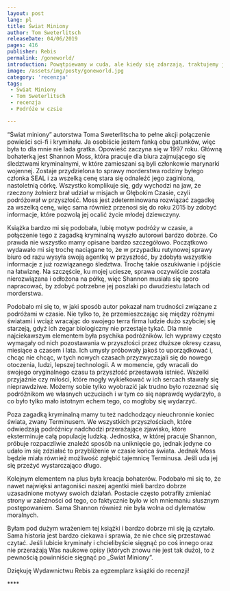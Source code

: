 ```yaml
---
layout: post
lang: pl
title: Świat Miniony
author: Tom Sweterlitsch
releaseDate: 04/06/2019
pages: 416
publisher: Rebis
permalink: /goneworld/
introduction: Powątpiewamy w cuda, ale kiedy się zdarzają, traktujemy je, jakby były codziennością.
image: /assets/img/posty/goneworld.jpg
category: 'recenzja'
tags:
 - Świat Miniony
 - Tom Sweterlitsch
 - recenzja
 - Podróże w czsie

---
```


  “Świat miniony” autorstwa Toma Sweterlitscha to pełne akcji połączenie powieści sci-fi i kryminału. Ja osobiście jestem fanką obu gatunków, więc była to dla mnie nie lada gratka. Opowieść zaczyna się w 1997 roku. Główną bohaterką jest Shannon Moss, która pracuje dla biura zajmującego się śledztwami kryminalnymi, w które zamieszani są byli członkowie marynarki wojennej. Zostaje przydzielona to sprawy morderstwa rodziny byłego członka SEAL i za wszelką cenę stara się odnaleźć jego zaginioną, nastoletnią córkę. Wszystko komplikuje się, gdy wychodzi na jaw, że rzeczony żołnierz brał udział w misjach w Głębokim Czasie, czyli podróżował w przyszłość. Moss jest zdeterminowana rozwiązać zagadkę za wszelką cenę, więc sama również przenosi się do roku 2015 by zdobyć informacje, które pozwolą jej ocalić życie młodej dziewczyny.

  Książka bardzo mi się podobała, lubię motyw podróży w czasie, a połączenie tego z zagadką kryminalną wyszło autorowi bardzo dobrze. Co prawda nie wszystko mamy opisane bardzo szczegółowo. Początkowo wydawało mi się trochę naciągane to, że w przypadku rutynowej sprawy biuro od razu wysyła swoją agentkę w przyszłość, by zdobyła wszystkie informacje z już rozwiązanego śledztwa. Trochę takie oszukiwanie i pójście na łatwiznę. Na szczęście, ku mojej uciesze, sprawa oczywiście została nierozwiązana i odłożona na półkę, więc Shannon musiała się sporo napracować, by zdobyć potrzebne jej poszlaki po dwudziestu latach od morderstwa.

  Podobało mi się to, w jaki sposób autor pokazał nam trudności związane z podróżami w czasie. Nie tylko to, że przemieszczając się między różnymi światami i wciąż wracając do swojego terra firma ludzie dużo szybciej się starzeją, gdyż ich zegar biologiczny nie przestaje tykać. Dla mnie najciekawszym elementem była psychika podróżników. Ich wyprawy często wymagały od nich pozostawania w przyszłości przez dłuższe okresy czasu, miesiące a czasem i lata. Ich umysły próbowały jakoś to uporządkować i, chcąc nie chcąc, w tych nowych czasach przyzwyczajali się do nowego otoczenia, ludzi, lepszej technologii. A w momencie, gdy wracali do swojego oryginalnego czasu ta przyszłość przestawała istnieć. Wszelki przyjaźnie czy miłości, które mogły wykiełkować w ich sercach stawały się nieprawdziwe. Możemy sobie tylko wyobrazić jak trudno było rozeznać się podróżnikom we własnych uczuciach i w tym co się naprawdę wydarzyło, a co było tylko mało istotnym echem tego, co mogłoby się wydarzyć.

  Poza zagadką kryminalną mamy tu też nadchodzący nieuchronnie koniec świata, zwany Terminusem. We wszystkich przyszłościach, które odwiedzają podróżnicy nadchodzi przerażające zjawisko, które eksterminuje całą populację ludzką. Jednostka, w której pracuje Shannon, próbuje rozpaczliwie znaleźć sposób na uniknięcie go, jednak jedyne co udało im się zdziałać to przybliżenie w czasie końca świata. Jednak Moss będzie miała również możliwość zgłębić tajemnicę Terminusa. Jeśli uda jej się przeżyć wystarczająco długo.

  Kolejnym elementem na plus była kreacja bohaterów. Podobało mi się to, że nawet najwięksi antagoniści naszej agentki mieli bardzo dobrze uzasadnione motywy swoich działań. Postacie często potrafiły zmieniać strony w zależności od tego, co faktycznie było w ich mniemaniu słusznym postępowaniem. Sama Shannon również nie była wolna od dylematów moralnych.

  Byłam pod dużym wrażeniem tej książki i bardzo dobrze mi się ją czytało. Sama historia jest bardzo ciekawa i sprawia, że nie chce się przestawać czytać. Jeśli lubicie kryminały i chcielibyście sięgnąć po coś innego oraz nie przerażają Was naukowe opisy (których znowu nie jest tak dużo), to z pewnością powinniście sięgnąć po „Świat Miniony”.  

  Dziękuję Wydawnictwu Rebis za egzemplarz książki do recenzji!

  \*\*\*\*
